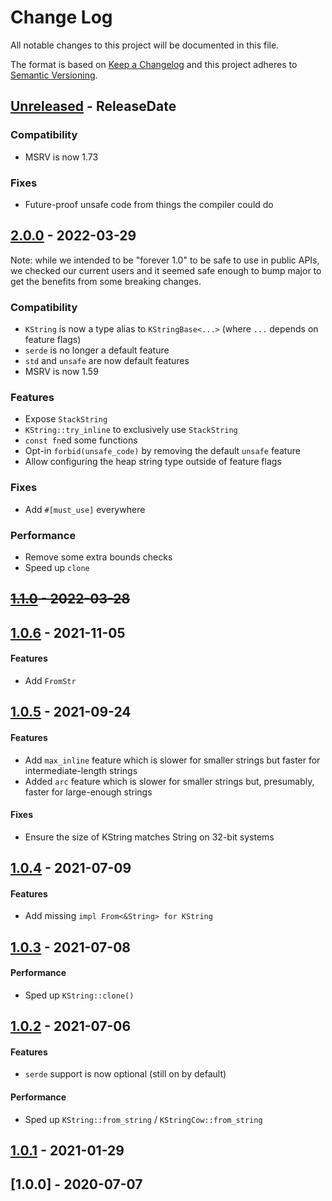 # Change Log
All notable changes to this project will be documented in this file.

The format is based on [Keep a Changelog](http://keepachangelog.com/)
and this project adheres to [Semantic Versioning](http://semver.org/).

<!-- next-header -->
## [Unreleased] - ReleaseDate

### Compatibility

- MSRV is now 1.73

### Fixes

- Future-proof unsafe code from things the compiler could do

## [2.0.0] - 2022-03-29

Note: while we intended to be "forever 1.0" to be safe to use in public APIs,
we checked our current users and it seemed safe enough to bump major to get the
benefits from some breaking changes.

### Compatibility

- `KString` is now a type alias to `KStringBase<...>` (where `...` depends on feature flags)
- `serde` is no longer a default feature
- `std` and `unsafe` are now default features
- MSRV is now 1.59

### Features

- Expose `StackString`
- `KString::try_inline` to exclusively use `StackString`
- `const fn`ed some functions
- Opt-in `forbid(unsafe_code)` by removing the default `unsafe` feature
- Allow configuring the heap string type outside of feature flags

### Fixes

- Add `#[must_use]` everywhere

### Performance

- Remove some extra bounds checks
- Speed up `clone`

## ~~[1.1.0] - 2022-03-28~~

## [1.0.6] - 2021-11-05

#### Features

- Add `FromStr`

## [1.0.5] - 2021-09-24

#### Features

- Add `max_inline` feature which is slower for smaller strings but faster for intermediate-length strings
- Added `arc` feature which is slower for smaller strings but, presumably, faster for large-enough strings

#### Fixes

- Ensure the size of KString matches String on 32-bit systems

## [1.0.4] - 2021-07-09

#### Features

- Add missing `impl From<&String> for KString`

## [1.0.3] - 2021-07-08

#### Performance

- Sped up `KString::clone()`

## [1.0.2] - 2021-07-06

#### Features

- `serde` support is now optional (still on by default)

#### Performance

- Sped up `KString::from_string` / `KStringCow::from_string`

## [1.0.1] - 2021-01-29


## [1.0.0] - 2020-07-07

<!-- next-url -->
[Unreleased]: https://github.com/cobalt-org/kstring/compare/v2.0.0...HEAD
[2.0.0]: https://github.com/cobalt-org/kstring/compare/v1.1.0...v2.0.0
[1.1.0]: https://github.com/cobalt-org/kstring/compare/v1.0.6...v1.1.0
[1.0.6]: https://github.com/cobalt-org/kstring/compare/v1.0.5...v1.0.6
[1.0.5]: https://github.com/cobalt-org/kstring/compare/v1.0.4...v1.0.5
[1.0.4]: https://github.com/cobalt-org/kstring/compare/v1.0.3...v1.0.4
[1.0.3]: https://github.com/cobalt-org/kstring/compare/v1.0.2...v1.0.3
[1.0.2]: https://github.com/cobalt-org/kstring/compare/v1.0.1...v1.0.2
[1.0.1]: https://github.com/cobalt-org/kstring/compare/v1.0.0...v1.0.1
